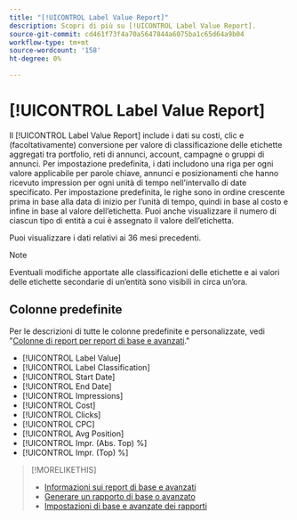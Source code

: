 ```yaml
---
title: "[!UICONTROL Label Value Report]"
description: Scopri di più su [!UICONTROL Label Value Report].
source-git-commit: cd461f73f4a70a5647844a6075ba1c65d64a9b04
workflow-type: tm+mt
source-wordcount: '158'
ht-degree: 0%

---
```


# [!UICONTROL Label Value Report]

Il [!UICONTROL Label Value Report] include i dati su costi, clic e (facoltativamente) conversione per valore di classificazione delle etichette aggregati tra portfolio, reti di annunci, account, campagne o gruppi di annunci. Per impostazione predefinita, i dati includono una riga per ogni valore applicabile per parole chiave, annunci e posizionamenti che hanno ricevuto impression per ogni unità di tempo nell’intervallo di date specificato. Per impostazione predefinita, le righe sono in ordine crescente prima in base alla data di inizio per l’unità di tempo, quindi in base al costo e infine in base al valore dell’etichetta. Puoi anche visualizzare il numero di ciascun tipo di entità a cui è assegnato il valore dell’etichetta.

Puoi visualizzare i dati relativi ai 36 mesi precedenti.

>[!NOTE]
>
>Eventuali modifiche apportate alle classificazioni delle etichette e ai valori delle etichette secondarie di un’entità sono visibili in circa un’ora.

## Colonne predefinite

Per le descrizioni di tutte le colonne predefinite e personalizzate, vedi &quot;[Colonne di report per report di base e avanzati](basic-advanced-report-columns.md).&quot;

* [!UICONTROL Label Value]
* [!UICONTROL Label Classification]
* [!UICONTROL Start Date]
* [!UICONTROL End Date]
* [!UICONTROL Impressions]
* [!UICONTROL Cost]
* [!UICONTROL Clicks]
* [!UICONTROL CPC]
* [!UICONTROL Avg Position]
* [!UICONTROL Impr. (Abs. Top) %]
* [!UICONTROL Impr. (Top) %]

>[!MORELIKETHIS]
>
>* [Informazioni sui report di base e avanzati](basic-advanced-report-about.md)
>* [Generare un rapporto di base o avanzato](basic-advanced-report-generate.md)
>* [Impostazioni di base e avanzate dei rapporti](basic-advanced-report-settings.md)

